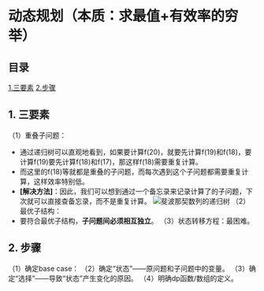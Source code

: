 # 动态规划（本质：求最值+有效率的穷举）

## 目录
[1.三要素](#1--三要素)
[2.步骤](#2--步骤)


## 1. 三要素
（1）重叠子问题：
- 通过递归树可以直观地看到，如果要计算f(20)，就要先计算f(19)和f(18)，要计算f(19)要先计算f(18)和f(17)，那这样f(18)需要重复计算。
- 而这里的f(18)等就都是重叠的子问题，而每次遇到这个子问题都需要重复计算，这样效率特别低。
- **[解决方法]**：因此，我们可以想到通过一个备忘录来记录计算了的子问题，下次就可以直接查备忘录，而不是重复计算。
![斐波那契数列的递归树](https://github.com/Vagueo/Algorithm/blob/main/images/%E6%96%90%E6%B3%A2%E9%82%A3%E5%A5%91%E6%95%B0%E5%88%97%E7%9A%84%E9%80%92%E5%BD%92%E6%A0%91.png '斐波那契数列的递归树')
（2）最优子结构：
- 要符合最优子结构，**子问题间必须相互独立**。
（3）状态转移方程：最困难。
## 2. 步骤
（1）确定base case：
（2）确定“状态”——原问题和子问题中的变量。
（3）确定“选择”——导致“状态”产生变化的原因。
（4）明确dp函数/数组的定义。
